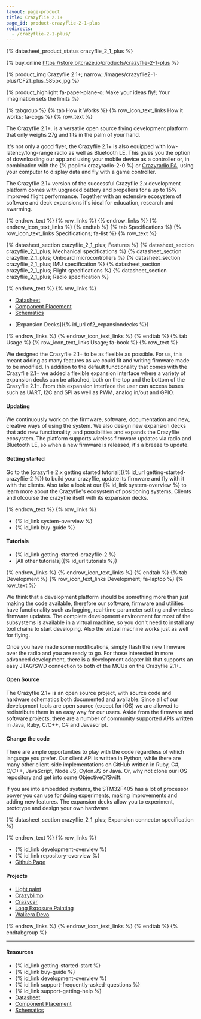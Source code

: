 ```yaml
---
layout: page-product
title: Crazyflie 2.1+
page_id: product-crazyflie-2-1-plus
redirects:
  - /crazyflie-2-1-plus/
---
```

{% datasheet_product_status crazyflie_2_1_plus  %}

{% buy_online https://store.bitcraze.io/products/crazyflie-2-1-plus %}

{% product_img Crazyflie 2.1+; narrow;
/images/crazyflie2-1-plus/CF21_plus_585px.jpg
%}





{% product_highlight
fa-paper-plane-o;
Make your ideas fly!; Your imagination sets the limits
%}







{% tabgroup %}
{% tab How it Works %}
{% row_icon_text_links How it works; fa-cogs %}
{% row_text %}

The Crazyflie 2.1+. is a versatile open source flying development platform that only weighs 27g and fits in the palm of your hand.

It's not only a good flyer, the Crazyflie 2.1+ is also equipped with low-latency/long-range
radio as well as Bluetooth LE. This gives you the option of downloading our app and using your mobile device as a controller or,
in combination with the {% poplink crazyradio-2-0 %} or [Crazyradio PA](/products/crazyradio-pa/), using your computer to display data and fly with a game
controller.

The Crazyflie 2.1+ version of the successful Crazyflie 2.x development platform comes with upgraded battery and propellers for a up to 15% improved flight performance. Together with an extensive ecosystem of software and deck expansions it's ideal for education, research and swarming.


{% endrow_text %}
{% row_links %}
{% endrow_links %}
{% endrow_icon_text_links %}
{% endtab %}
{% tab Specifications %}
{% row_icon_text_links Specifications; fa-list %}
{% row_text %}

{% datasheet_section crazyflie_2_1_plus; Features %}
{% datasheet_section crazyflie_2_1_plus; Mechanical specifications %}
{% datasheet_section crazyflie_2_1_plus; Onboard microcontrollers %}
{% datasheet_section crazyflie_2_1_plus; IMU specification %}
{% datasheet_section crazyflie_2_1_plus; Flight specifications %}
{% datasheet_section crazyflie_2_1_plus; Radio specification %}


{% endrow_text %}
{% row_links %}

- [Datasheet](/documentation/hardware/crazyflie_2_1_plus/crazyflie_2_1_plus-datasheet.pdf)
- [Component Placement](/documentation/hardware/crazyflie_2_1/cf2.1_component_placement.pdf)
- [Schematics](/documentation/hardware/crazyflie_2_1/crazyflie_2.1_schematics_rev.b.pdf)
* [Expansion Decks]({% id_url cf2_expansiondecks %})


{% endrow_links %}
{% endrow_icon_text_links %}
{% endtab %}
{% tab Usage %}
{% row_icon_text_links Usage; fa-book %}
{% row_text %}

We designed the Crazyflie 2.1+ to be as flexible as possible. For us, this meant adding as many features as we could fit and writing firmware made to be modified. In addition to the default functionality that comes with the Crazyflie 2.1+ we added a flexible expansion interface where a variety of expansion
decks can be attached, both on the top and the bottom of the Crazyflie 2.1+. From this expansion interface the user can access buses
such as UART, I2C and SPI as well as PWM, analog in/out and GPIO.

#### Updating

We continuously work on the firmware, software, documentation and new, creative ways of using
the system. We also design new expansion decks that add new functionality,
and possibilities and expands the Crazyflie ecosystem.
The platform supports wireless firmware
updates via radio and Bluetooth LE, so when a new firmware is released,
it's a breeze to update.

#### Getting started

Go to the [crazyflie 2.x getting started tutorial]({% id_url getting-started-crazyflie-2 %}) to build your crazyflie, update its firmware and fly with it with the clients. Also take a look at our {% id_link system-overview %} to learn more about the Crazyflie's ecosystem of positioning systems, Clients and ofcourse the crazyflie itself with its expansion decks.



{% endrow_text %}
{% row_links %}

* {% id_link system-overview %}
* {% id_link buy-guide %}
#### Tutorials
* {% id_link getting-started-crazyflie-2 %}
* [All other tutorials]({% id_url tutorials %})

{% endrow_links %}
{% endrow_icon_text_links %}
{% endtab %}
{% tab Development %}
{% row_icon_text_links Development;  fa-laptop %}
{% row_text %}

We think that a development platform should be something more than
just making the code available, therefore our software, firmware
and utilities have functionality such as logging, real-time parameter setting and
wireless firmware updates. The complete development environment for
most of the subsystems is available in a virtual machine, so you
don't need to install any tool chains to start developing. Also the
virtual machine works just as well for flying.

Once you have made some modifications, simply flash the new firmware
over the radio and you are ready to go.
For those interested in more advanced development, there is a
development adapter kit that supports an easy JTAG/SWD connection to
both of the MCUs on the Crazyflie 2.1+.

#### Open Source

The Crazyflie 2.1+ is an open source project, with source code and
hardware schematics both documented and available.
Since all of our development tools are open source (except for iOS) we are
allowed to redistribute them in an easy way for our users. Aside from the
firmware and software projects, there are a number of community
supported APIs written in Java, Ruby, C/C++, C# and Javascript.

#### Change the code

There are ample opportunities to play with the code regardless of which language you prefer.
Our client API is written in Python, while there are many other client-side implementations on GitHub written
in Ruby, C#, C/C++, JavaScript, Node.JS, Cylon.JS or Java.
Or, why not clone our iOS repository and get into some ObjectiveC/Swift.

If you are into embedded systems, the STM32F405 has a lot of processor power you can use for doing experiments, making improvements and adding new features. The expansion decks allow you to experiment, prototype and design your own hardware.


{% datasheet_section crazyflie_2_1_plus; Expansion connector specification %}



{% endrow_text %}
{% row_links %}
- {% id_link development-overview %}
- {% id_link repository-overview %}
- [Github Page](https://github.com/bitcraze)

#### Projects
* [Light paint](https://www.hackster.io/krichardsson/light-paint-with-a-drone-d050af)
* [Crazyblimp](https://www.hackster.io/ataffanel/crazyfblimp-6a081b)
* [Crazycar](https://www.hackster.io/evoggy/crazycar-3c14b6)
* [Long Exposure Painting](https://www.hackster.io/chromebookbob/long-exposure-light-painting-2c4106)
* [Walkera Devo](https://www.hackster.io/crazyflie-net/walkera-devo-7e-transmitter-crazyflie-2-mod-c32aa5)






{% endrow_links %}
{% endrow_icon_text_links %}
{% endtab %}
{% endtabgroup %}



---

#### Resources

- {% id_link getting-started-start %}
- {% id_link buy-guide %}
- {% id_link development-overview %}
- {% id_link support-frequently-asked-questions %}
- {% id_link support-getting-help %}
- [Datasheet](/documentation/hardware/crazyflie_2_1_plus/crazyflie_2_1_plus-datasheet.pdf)
- [Component Placement](/documentation/hardware/crazyflie_2_1/cf2.1_component_placement.pdf)
- [Schematics](/documentation/hardware/crazyflie_2_1/crazyflie_2.1_schematics_rev.b.pdf)
